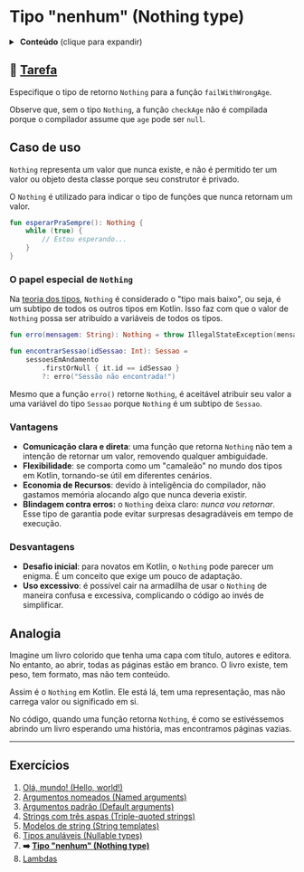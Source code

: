 # Tipo "nenhum" (Nothing type)

<details>
<summary>&nbsp;<b>Conteúdo</b> (clique para expandir)</summary>

<p></p>

<!-- TOC -->
* [Tipo "nenhum" (Nothing type)](#tipo-nenhum-nothing-type)
  * [🔗 Tarefa](#-tarefa)
  * [Caso de uso](#caso-de-uso)
    * [O papel especial de `Nothing`](#o-papel-especial-de-nothing)
    * [Vantagens](#vantagens)
    * [Desvantagens](#desvantagens)
  * [Analogia](#analogia)
  * [Exercícios](#exercícios)
<!-- TOC -->

</details>

## 🔗 [Tarefa](https://play.kotlinlang.org/koans/Introduction/Nothing%20type/Task.kt)

Especifique o tipo de retorno `Nothing` para a função `failWithWrongAge`.

Observe que, sem o tipo `Nothing`, a função `checkAge` não é compilada porque o compilador
assume que `age` pode ser `null`.

## Caso de uso

`Nothing` representa um valor que nunca existe, e não é permitido ter um valor ou objeto desta classe porque seu construtor é privado.

O `Nothing` é utilizado para indicar o tipo de funções que nunca retornam um valor.

```kotlin
fun esperarPraSempre(): Nothing {
    while (true) {
        // Estou esperando...
    }
}   
```

### O papel especial de `Nothing`

Na [teoria dos tipos](https://es.wikipedia.org/wiki/Teor%C3%ADa_de_tipos), `Nothing` é considerado o "tipo mais baixo", ou seja,
é um subtipo de todos os outros tipos em Kotlin. Isso faz com que o valor de `Nothing` possa ser atribuído a variáveis de todos os tipos.

```kotlin
fun erro(mensagem: String): Nothing = throw IllegalStateException(mensagem)

fun encontrarSessao(idSessao: Int): Sessao =
    sessoesEmAndamento
        .firstOrNull { it.id == idSessao }
        ?: erro("Sessão não encontrada!")
```

Mesmo que a função `erro()` retorne `Nothing`, é aceitável atribuir seu valor a uma variável do tipo `Sessao` porque `Nothing` é um subtipo
de `Sessao`.

### Vantagens

- **Comunicação clara e direta**: uma função que retorna `Nothing` não tem a intenção de retornar um valor,
  removendo qualquer ambiguidade.
- **Flexibilidade**: se comporta como um "camaleão" no mundo dos tipos em Kotlin, tornando-se útil em diferentes cenários.
- **Economia de Recursos**: devido à inteligência do compilador, não gastamos memória alocando algo que nunca deveria existir.
- **Blindagem contra erros:** o `Nothing` deixa claro: _nunca vou retornar_. Esse tipo de garantia pode evitar surpresas
  desagradáveis em tempo de execução.

### Desvantagens

- **Desafio inicial**: para novatos em Kotlin, o `Nothing` pode parecer um enigma. É um conceito que exige um pouco de
  adaptação.
- **Uso excessivo**: é possível cair na armadilha de usar o `Nothing` de maneira confusa e excessiva, complicando o
  código ao invés de simplificar.

## Analogia

Imagine um livro colorido que tenha uma capa com título, autores e editora. No entanto, ao abrir, todas as
páginas estão em branco. O livro existe, tem peso, tem formato, mas não tem conteúdo.

Assim é o `Nothing` em Kotlin. Ele está lá, tem uma representação, mas não carrega valor ou significado em si.

No código, quando uma função retorna `Nothing`, é como se estivéssemos abrindo um livro esperando uma história, mas encontramos páginas
vazias.

---

## Exercícios

1. [Olá, mundo! (Hello, world!)](https://github.com/rsicarelli/kotlin-koans-edu-br/blob/main/koans/src/commonMain/kotlin/com/rsicarelli/koansbr/introduction/helloWorld/README.md)
2. [Argumentos nomeados (Named arguments)](https://github.com/rsicarelli/kotlin-koans-edu-br/blob/main/koans/src/commonMain/kotlin/com/rsicarelli/koansbr/introduction/namedArguments/README.md)
3. [Argumentos padrão (Default arguments)](https://github.com/rsicarelli/kotlin-koans-edu-br/blob/main/koans/src/commonMain/kotlin/com/rsicarelli/koansbr/introduction/defaultArguments/README.md)
4. [Strings com três aspas (Triple-quoted strings)](https://github.com/rsicarelli/kotlin-koans-edu-br/blob/main/koans/src/commonMain/kotlin/com/rsicarelli/koansbr/introduction/tripleQuotedStrings/README.md)
5. [Modelos de string (String templates)](https://github.com/rsicarelli/kotlin-koans-edu-br/blob/main/koans/src/commonMain/kotlin/com/rsicarelli/koansbr/introduction/stringTemplates/README.md)
6. [Tipos anuláveis (Nullable types)](https://github.com/rsicarelli/kotlin-koans-edu-br/blob/main/koans/src/commonMain/kotlin/com/rsicarelli/koansbr/introduction/nullableTypes/README.md)
7. **➡️ [Tipo "nenhum" (Nothing type)](
   https://github.com/rsicarelli/kotlin-koans-edu-br/blob/main/koans/src/commonMain/kotlin/com/rsicarelli/koansbr/introduction/nothingType/README.md
   )**
8. [Lambdas](https://github.com/rsicarelli/kotlin-koans-edu-br/blob/main/koans/src/commonMain/kotlin/com/rsicarelli/koansbr/introduction/lambdas/README.md)
